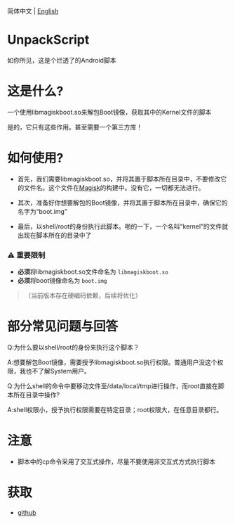 简体中文 | [English](./README_EN.md)

# UnpackScript
如你所见，这是个烂透了的Android脚本

# 这是什么?
一个使用libmagiskboot.so来解包Boot镜像，获取其中的Kernel文件的脚本

是的，它只有这些作用。甚至需要一个第三方库！

# 如何使用?
- 首先，我们需要libmagiskboot.so，并将其置于脚本所在目录中，不要修改它的文件名。这个文件在[Magisk](https://github.com/topjohnwu/Magisk)的构建中。没有它，一切都无法进行。

- 其次，准备好你想要解包的Boot镜像，并将其置于脚本所在目录中，确保它的名字为“boot.img”

- 最后，以shell/root的身份执行此脚本。啪的一下，一个名叫“kernel”的文件就出现在脚本所在的目录中了

### ⚠️ 重要限制
- **必须**将libmagiskboot.so文件命名为 `libmagiskboot.so`  
- **必须**将boot镜像命名为 `boot.img`  
> （当前版本存在硬编码依赖，后续将优化）

# 部分常见问题与回答
Q:为什么要以shell/root的身份来执行这个脚本？

A:想要解包Boot镜像，需要授予libmagiskboot.so执行权限。普通用户没这个权限，我也不了解System用户。

Q:为什么shell的命令中要移动文件至/data/local/tmp进行操作，而root直接在脚本所在目录中操作?

A:shell权限小，授予执行权限需要在特定目录；root权限大，在任意目录都行。

# 注意
- 脚本中的cp命令采用了交互式操作，尽量不要使用非交互式方式执行脚本

# 获取
- [github](https://github.com/hfhhfhzx/UnpackScript/blob/main/main.sh)
